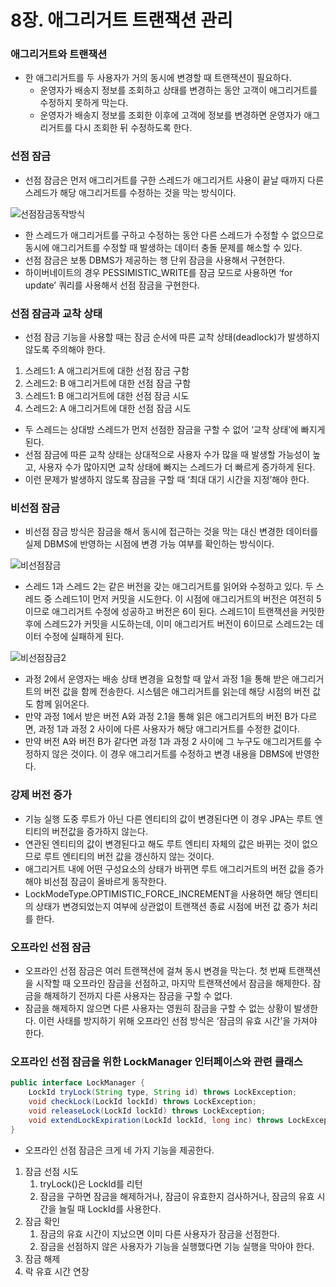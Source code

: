 8장. 애그리거트 트랜잭션 관리
===========

### 애그리거트와 트랜잭션

- 한 애그리거트를 두 사용자가 거의 동시에 변경할 때 트랜잭션이 필요하다.
    - 운영자가 배송지 정보를 조회하고 상태를 변경하는 동안 고객이 애그리거트를 수정하지 못하게 막는다.
    - 운영자가 배송지 정보를 조회한 이후에 고객에 정보를 변경하면 운영자가 애그리거트를 다시 조회한 뒤 수정하도록 한다.

### 선점 잠금

- 선점 잠금은 먼저 애그리거트를 구한 스레드가 애그리거트 사용이 끝날 때까지 다른 스레드가 해당 애그리거트를 수정하는 것을 막는 방식이다.

![선점잠금동작방식](https://user-images.githubusercontent.com/47099798/229339919-5b9fdb60-411d-406d-8da4-12b14e3b702c.png)

- 한 스레드가 애그리거트를 구하고 수정하는 동안 다른 스레드가 수정할 수 없으므로 동시에 애그리거트를 수정할 때 발생하는 데이터 충돌 문제를 해소할 수 있다.
- 선점 잠금은 보통 DBMS가 제공하는 행 단위 잠금을 사용해서 구현한다.
- 하이버네이트의 경우 PESSIMISTIC_WRITE를 잠금 모드로 사용하면 ‘for update’ 쿼리를 사용해서 선점 잠금을 구현한다.

### 선점 잠금과 교착 상태

- 선점 잠금 기능을 사용할 때는 잠금 순서에 따른 교착 상태(deadlock)가 발생하지 않도록 주의해야 한다.
1. 스레드1: A 애그리거트에 대한 선점 잠금 구함
2. 스레드2: B 애그리거트에 대한 선점 잠금 구함
3. 스레드1: B 애그리거트에 대한 선점 잠금 시도
4. 스레드2: A 애그리거트에 대한 선점 잠금 시도
- 두 스레드는 상대방 스레드가 먼저 선점한 잠금을 구할 수 없어 ‘교착 상태’에 빠지게 된다.
- 선점 잠금에 따른 교착 상태는 상대적으로 사용자 수가 많을 때 발생할 가능성이 높고, 사용자 수가 많아지면 교착 상태에 빠지는 스레드가 더 빠르게 증가하게 된다.
- 이런 문제가 발생하지 않도록 잠금을 구할 때 ‘최대 대기 시간을 지정’해야 한다.

### 비선점 잠금

- 비선점 잠금 방식은 잠금을 해서 동시에 접근하는 것을 막는 대신 변경한 데이터를 실제 DBMS에 반영하는 시점에 변경 가능 여부를 확인하는 방식이다.

![비선점잠금](https://user-images.githubusercontent.com/47099798/229339946-f7295a6d-1334-4a18-9f90-354a681dc8b2.png)

- 스레드 1과 스레드 2는 같은 버전을 갖는 애그리거트를 읽어와 수정하고 있다. 두 스레드 중 스레드1이 먼저 커밋을 시도한다. 이 시점에 애그리거트의 버전은 여전히 5이므로 애그리거트 수정에 성공하고 버전은 6이 된다. 스레드1이 트랜잭션을 커밋한 후에 스레드2가 커밋을 시도하는데, 이미 애그리거트 버전이 6이므로 스레드2는 데이터 수정에 실패하게 된다.

![비선점잠금2](https://user-images.githubusercontent.com/47099798/229339957-fbc73b99-6dfe-4985-852b-2fe3d5c571cc.png)

- 과정 2에서 운영자는 배송 상태 변경을 요청할 때 앞서 과정 1을 통해 받은 애그리거트의 버전 값을 함께 전송한다. 시스템은 애그리거트를 읽는데 해당 시점의 버전 값도 함께 읽어온다.
- 만약 과정 1에서 받은 버전 A와 과정 2.1을 통해 읽은 애그리거트의 버전 B가 다르면, 과정 1과 과정 2 사이에 다른 사용자가 해당 애그리거트를 수정한 겂이다.
- 만약 버전 A와 버전 B가 같다면 과정 1과 과정 2 사이에 그 누구도 애그리거트를 수정하지 않은 것이다. 이 경우 애그리거트를 수정하고 변경 내용을 DBMS에 반영한다.

### 강제 버전 증가

- 기능 실행 도중 루트가 아닌 다른 엔티티의 값이 변경된다면 이 경우 JPA는 루트 엔티티의 버전값을 증가하지 않는다.
- 연관된 엔티티의 값이 변경된다고 해도 루트 엔티티 자체의 값은 바뀌는 것이 없으므로 루트 엔티티의 버전 값을 갱신하지 않는 것이다.
- 애그리거트 내에 어떤 구성요소의 상태가 바뀌면 루트 애그리거트의 버전 값을 증가해야 비선점 잠금이 올바르게 동작한다.
- LockModeType.OPTIMISTIC_FORCE_INCREMENT을 사용하면 해당 엔티티의 상태가 변경되었는지 여부에 상관없이 트랜잭션 종료 시점에 버전 값 증가 처리를 한다.

### 오프라인 선점 잠금

- 오프라인 선점 잠금은 여러 트랜잭션에 걸쳐 동시 변경을 막는다. 첫 번째 트랜잭션을 시작할 때 오프라인 잠금을 선점하고, 마지막 트랜잭션에서 잠금을 해제한다. 잠금을 해제하기 전까지 다른 사용자는 잠금을 구할 수 없다.
- 잠금을 해제하지 않으면 다른 사용자는 영원히 잠금을 구할 수 없는 상황이 발생한다. 이런 사태를 방지하기 위해 오프라인 선점 방식은 ‘잠금의 유효 시간’을 가져야 한다.

### 오프라인 선점 잠금을 위한 LockManager 인터페이스와 관련 클래스

```java
public interface LockManager {
    LockId tryLock(String type, String id) throws LockException;
    void checkLock(LockId lockId) throws LockException;
    void releaseLock(LockId lockId) throws LockException;
    void extendLockExpiration(LockId lockId, long inc) throws LockException;
}
```

- 오프라인 선점 잠금은 크게  네 가지 기능을 제공한다.
1. 잠금 선점 시도
    1. tryLock()은 LockId를 리턴
    2. 잠금을 구하면 잠금을 해제하거나, 잠금이 유효한지 검사하거나, 잠금의 유효 시간을 늘릴 때 LockId를 사용한다.
2. 잠금 확인
    1. 잠금의 유효 시간이 지났으면 이미 다른 사용자가 잠금을 선점한다.
    2. 잠금을 선점하지 않은 사용자가 기능을 실행했다면 기능 실행을 막아야 한다.
3. 잠금 해제
4. 락 유효 시간 연장
